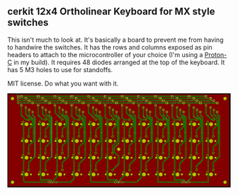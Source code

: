 ## cerkit 12x4 Ortholinear Keyboard for MX style switches

This isn't much to look at. It's basically a board to prevent me from having to handwire the switches. It has the rows and columns exposed as pin headers to attach to the microcontroller of your choice (I'm using a [Proton-C](https://qmk.fm/proton-c/) in my build). It requires 48 diodes arranged at the top of the keyboard. It has 5 M3 holes to use for standoffs.

MIT license. Do what you want with it.

![cerkit 12x4 ortho](https://github.com/cerkit/kbd_ortho_12x4/blob/master/cerkit_ortho12x4.png?raw=true)